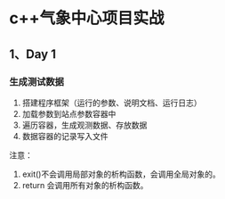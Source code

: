 # c++气象中心项目实战

## 1、Day 1

### 生成测试数据

1. 搭建程序框架（运行的参数、说明文档、运行日志）
2. 加载参数到站点参数容器中
3. 遍历容器，生成观测数据、存放数据
4. 数据容器的记录写入文件





注意：
1. exit()不会调用局部对象的析构函数，会调用全局对象的。
2. return 会调用所有对象的析构函数。